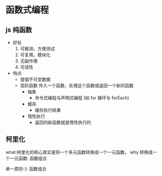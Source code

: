 # 函数式编程

## js 纯函数

- 好处
  1. 可推测，方便测试
  2. 可复用，模块化
  3. 无副作用
  4. 可读性
- 特点
  - 提倡不可变数据
  - 高阶函数
    传入一个函数，处理这个函数或返回一个新的函数
    - 抽象
      - 命令式编程与声明式编程
        (如 for 循环与 forEach)
    - 缓存
      - 缓存执行结果
    - 惰性执行
      - 返回的新函数就是惰性执行的

## 柯里化

what:柯里化的核心其实是将一个多元函数转换成一个一元函数。
why 转换成一个一元函数: 函数组合

单一原则-》函数组合
